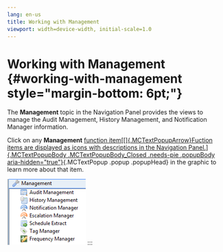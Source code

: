 ```yaml
---
lang: en-us
title: Working with Management
viewport: width=device-width, initial-scale=1.0
---
```


# Working with Management {#working-with-management style="margin-bottom: 6pt;"}

The **Management** topic in the Navigation Panel provides the views to manage the Audit Management, History Management,
and Notification Manager information.

Click on any **Management** [function item[[]{.MCTextPopupArrow}Fuction items are displayed as icons with descriptions in the Navigation
Panel.]{.MCTextPopupBody .MCTextPopupBody_Closed .needs-pie .popupBody
aria-hidden="true"}](javascript:void(0)){.MCTextPopup .popup .popupHead}
in the graphic to learn more about that item.

![Management Topic](../../../Resources/Images/EM/EMmgmntmenu.png "Management Topic")
:::
